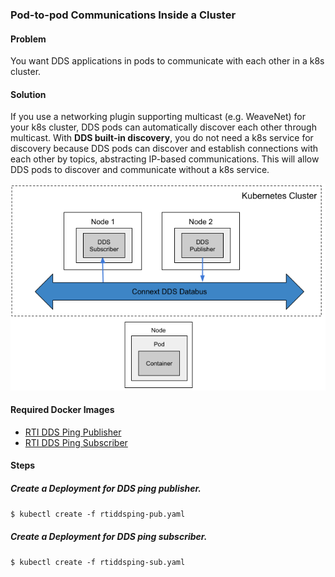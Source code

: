 ### Pod-to-pod Communications Inside a Cluster


#### Problem

You want DDS applications in pods to communicate with each other in a k8s cluster. 


#### Solution

If you use a networking plugin supporting multicast (e.g. WeaveNet) for your k8s cluster, DDS pods can automatically discover each other through multicast. With **DDS built-in discovery**, you do not need a k8s service for discovery because DDS pods can discover and establish connections with each other by topics, abstracting IP-based communications. This will allow DDS pods to discover and communicate without a k8s service.

![Pod-to-pod Communications Inside a Cluster](ddsping.png)

#### Required Docker Images
- [RTI DDS Ping Publisher](../dockerfiles/rti_ddsping_pub)
- [RTI DDS Ping Subscriber](../dockerfiles/rti_ddsping_sub)

#### Steps

##### Create a Deployment for DDS ping publisher.
`$ kubectl create -f rtiddsping-pub.yaml`

##### Create a Deployment for DDS ping subscriber.
`$ kubectl create -f rtiddsping-sub.yaml`
